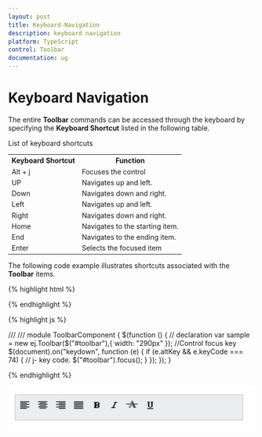 ```yaml
---
layout: post
title: Keyboard-Navigation
description: keyboard navigation
platform: TypeScript
control: Toolbar
documentation: ug
---
```


# Keyboard Navigation

The entire **Toolbar** commands can be accessed through the keyboard by specifying the **Keyboard Shortcut** listed in the following table.

List of keyboard shortcuts

<table>
<tr>
<th>
Keyboard Shortcut</th><th>
Function</th></tr>
<tr>
<td>
Alt + j</td><td>
Focuses the control</td></tr>
<tr>
<td>
UP</td><td>
Navigates up and left.</td></tr>
<tr>
<td>
Down</td><td>
Navigates down and right.</td></tr>
<tr>
<td>
Left</td><td>
Navigates up and left.</td></tr>
<tr>
<td>
Right</td><td>
Navigates down and right.</td></tr>
<tr>
<td>
Home</td><td>
Navigates to the starting item.</td></tr>
<tr>
<td>
End</td><td>
Navigates to the ending item.</td></tr>
<tr>
<td>
Enter</td><td>
Selects the focused item</td></tr>
</table>


The following code example illustrates shortcuts associated with the **Toolbar** items.



{% highlight html %}

<!-- Refer Local Data section for style and data bound for toolbar item -->

{% endhighlight %}

{% highlight js %}

/// <reference path="tsfiles/jquery.d.ts" />
/// <reference path="tsfiles/ej.web.all.d.ts" />
module ToolbarComponent {
    $(function () {
        // declaration
        var sample = new ej.Toolbar($("#toolbar"),{
             width: "290px"
              });
        //Control focus key
        $(document).on("keydown", function (e) {
            if (e.altKey && e.keyCode === 74) { // j- key code.
                $("#toolbar").focus();
            }
        });
    });
}  

{% endhighlight %}

![](Keyboard-Navigation_images/Keyboard-Navigation_img1.png) 

